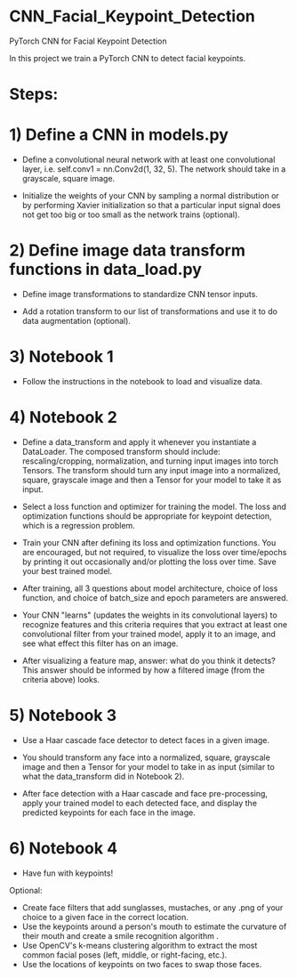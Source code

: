 # CNN_Facial_Keypoint_Detection
PyTorch CNN for Facial Keypoint Detection

In this project we train a PyTorch CNN to detect facial keypoints.

# Steps:

# 1) Define a CNN in models.py

* Define a convolutional neural network with at least one convolutional layer, i.e. self.conv1 = nn.Conv2d(1, 32, 5). 
  The network should take in a grayscale, square image.
  
* Initialize the weights of your CNN by sampling a normal distribution or by performing Xavier initialization 
  so that a particular input signal does not get too big or too small as the network trains (optional).
  
# 2) Define image data transform functions in data_load.py

* Define image transformations to standardize CNN tensor inputs.

* Add a rotation transform to our list of transformations and use it to do data augmentation (optional).

# 3) Notebook 1

* Follow the instructions in the notebook to load and visualize data.

# 4) Notebook 2

* Define a data_transform and apply it whenever you instantiate a DataLoader. 
  The composed transform should include: rescaling/cropping, normalization, and turning input images into torch Tensors. 
  The transform should turn any input image into a normalized, square, grayscale image and then a Tensor for your model to take it as input.

* Select a loss function and optimizer for training the model. 
  The loss and optimization functions should be appropriate for keypoint detection, which is a regression problem.

* Train your CNN after defining its loss and optimization functions. 
  You are encouraged, but not required, to visualize the loss over time/epochs by printing it out occasionally and/or plotting the loss over time. 
  Save your best trained model.

* After training, all 3 questions about model architecture, choice of loss function, and choice of batch_size and epoch parameters are answered.

* Your CNN "learns" (updates the weights in its convolutional layers) to recognize features and this criteria requires that you 
  extract at least one convolutional filter from your trained model, apply it to an image, and see what effect this filter has on an image.

* After visualizing a feature map, answer: what do you think it detects? This answer should be informed by how a filtered image (from the criteria above) looks.

# 5) Notebook 3

* Use a Haar cascade face detector to detect faces in a given image.

* You should transform any face into a normalized, square, grayscale image and then a Tensor 
  for your model to take in as input (similar to what the data_transform did in Notebook 2).
  
* After face detection with a Haar cascade and face pre-processing, apply your trained model to each detected face, 
  and display the predicted keypoints for each face in the image.  
  
# 6) Notebook 4

* Have fun with keypoints!

Optional:

* Create face filters that add sunglasses, mustaches, or any .png of your choice to a given face in the correct location.
* Use the keypoints around a person's mouth to estimate the curvature of their mouth and create a smile recognition algorithm .
* Use OpenCV's k-means clustering algorithm to extract the most common facial poses (left, middle, or right-facing, etc.).
* Use the locations of keypoints on two faces to swap those faces.
